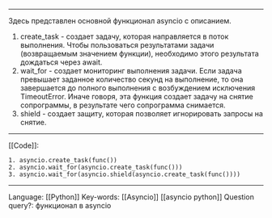 ___
Здесь представлен основной функционал asyncio с описанием.
1. create_task - создает задачу, которая направляется в поток выполнения. Чтобы пользоваться результатами задачи (возвращаемым значением функции), необходимо этого результата дождаться через await.
2. wait_for - создает мониторинг выполнения задачи. Если задача превышает заданное количество секунд на выполнение, то она завершается до полного выполнения с возбуждением исключения TimeoutError. Иначе говоря, эта функция создает задачу на снятие сопрограммы, в результате чего сопрограмма снимается. 
3. shield - создает защиту, которая позволяет игнорировать запросы на снятие. 
___
[[Code]]:
```
1. asyncio.create_task(func())
2. asyncio.wait_for(asyncio.create_task(func()))
3. asyncio.wait_for(asyncio.shield(asyncio.create_task(func())))
```
___
Language: [[Python]]
Key-words:  [[Asyncio]] [[asyncio python]]
Question query?: функционал в asyncio